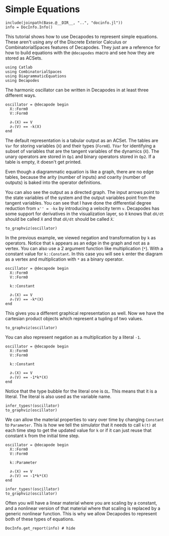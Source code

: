 # Simple Equations

```@setup INFO
include(joinpath(Base.@__DIR__, "..", "docinfo.jl"))
info = DocInfo.Info()
```

This tutorial shows how to use Decapodes to represent simple equations. These aren't using any of the Discrete Exterior Calculus or CombinatorialSpaces features of Decapodes. They just are a reference for how to build equations with the `@decapodes` macro and see how they are stored as ACSets.

```@example Harmonic
using Catlab
using CombinatorialSpaces
using DiagrammaticEquations
using Decapodes
```

The harmonic oscillator can be written in Decapodes in at least three different ways.

```@example Harmonic
oscillator = @decapode begin
  X::Form0
  V::Form0

  ∂ₜ(X) == V
  ∂ₜ(V) == -k(X)
end
```

The default representation is a tabular output as an ACSet. The tables are `Var` for storing variables (`X`) and their types (`Form0`). `TVar` for identifying a subset of variables that are the tangent variables of the dynamics (`Ẋ`). The unary operators are stored in `Op1` and binary operators stored in `Op2`. If a table is empty, it doesn't get printed.

Even though a diagrammatic equation is like a graph, there are no edge tables, because the arity (number of inputs) and coarity (number of outputs) is baked into the operator definitions.

You can also see the output as a directed graph. The input arrows point to the state variables of the system and the output variables point from the tangent variables. You can see that I have done the differential degree reduction from  `x'' = -kx` by introducing a velocity term `v`. Decapodes has some support for derivatives in the visualization layer, so it knows that `dX/dt` should be called `Ẋ` and that `dẊ/dt` should be called `Ẋ̇`.

```@example Harmonic
to_graphviz(oscillator)
```

In the previous example, we viewed negation and transformation by `k` as operators. Notice that `k` appears as an edge in the graph and not as a vertex. You can also use a 2 argument function like multiplication (`*`). With a constant value for `k::Constant`. In this case you will see `k` enter the diagram as a vertex and multiplication with `*` as a binary operator.

```@example Harmonic
oscillator = @decapode begin
  X::Form0
  V::Form0

  k::Constant

  ∂ₜ(X) == V
  ∂ₜ(V) == -k*(X)
end
```

This gives you a different graphical representation as well. Now we have the cartesian product objects which represent a tupling of two values.

```@example Harmonic
to_graphviz(oscillator)
```

You can also represent negation as a multiplication by a literal `-1`.

```@example Harmonic
oscillator = @decapode begin
  X::Form0
  V::Form0

  k::Constant

  ∂ₜ(X) == V
  ∂ₜ(V) == -1*k*(X)
end
```

Notice that the type bubble for the literal one is `ΩL`. This means that it is a literal. The literal is also used as the variable name.

```@example Harmonic
infer_types!(oscillator)
to_graphviz(oscillator)
```

We can allow the material properties to vary over time by changing `Constant` to `Parameter`. This is how we tell the simulator that it needs to call `k(t)` at each time step to get the updated value for `k` or if it can just reuse that constant `k` from the initial time step.

```@example Harmonic
oscillator = @decapode begin
  X::Form0
  V::Form0

  k::Parameter

  ∂ₜ(X) == V
  ∂ₜ(V) == -1*k*(X)
end
```

```@example Harmonic
infer_types!(oscillator)
to_graphviz(oscillator)
```

Often you will have a linear material where you are scaling by a constant, and a nonlinear version of that material where that scaling is replaced by a generic nonlinear function. This is why we allow Decapodes to represent both of these types of equations.

```@example INFO
DocInfo.get_report(info) # hide
```
